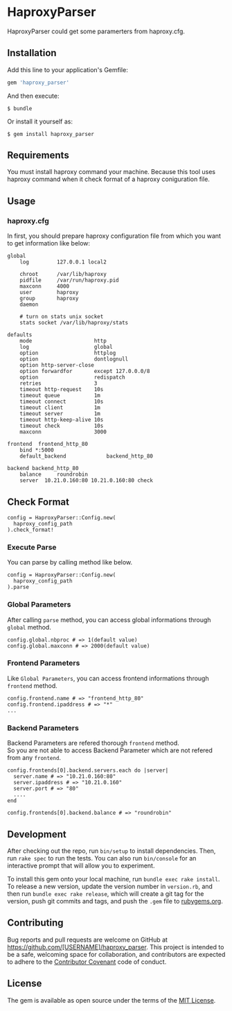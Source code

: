 # HaproxyParser
HaproxyParser could get some paramerters from haproxy.cfg.  

## Installation

Add this line to your application's Gemfile:

```ruby
gem 'haproxy_parser'
```

And then execute:

    $ bundle

Or install it yourself as:

    $ gem install haproxy_parser

## Requirements
You must install haproxy command your machine.  Because this tool uses haproxy command when it check format of a haproxy coniguration file.

## Usage
### haproxy.cfg
In first, you should prepare haproxy configuration file from which you want to get information like below:
```
global
    log         127.0.0.1 local2

    chroot      /var/lib/haproxy
    pidfile     /var/run/haproxy.pid
    maxconn     4000
    user        haproxy
    group       haproxy
    daemon

    # turn on stats unix socket
    stats socket /var/lib/haproxy/stats

defaults
    mode                    http
    log                     global
    option                  httplog
    option                  dontlognull
    option http-server-close
    option forwardfor       except 127.0.0.0/8
    option                  redispatch
    retries                 3
    timeout http-request    10s
    timeout queue           1m
    timeout connect         10s
    timeout client          1m
    timeout server          1m
    timeout http-keep-alive 10s
    timeout check           10s
    maxconn                 3000

frontend  frontend_http_80
    bind *:5000
    default_backend             backend_http_80

backend backend_http_80
    balance     roundrobin
    server  10.21.0.160:80 10.21.0.160:80 check
```

## Check Format
```
config = HaproxyParser::Config.new(
  haproxy_config_path
).check_format!
```

### Execute Parse
You can parse by calling method like below.
```
config = HaproxyParser::Config.new(
  haproxy_config_path
).parse
```

### Global Parameters
After calling `parse` method, you can access global informations through `global` method.
```
config.global.nbproc # => 1(default value)
config.global.maxconn # => 2000(default value)
```

### Frontend Parameters
Like `Global Parameters`, you can access frontend informations through `frontend` method.
```
config.frontend.name # => "frontend_http_80"
config.frontend.ipaddress # => "*"
...
```

### Backend Parameters
Backend Parameters are refered thorough `frontend` method.  
So you are not able to access Backend Parameter which are not refered from any `frontend`.  

```
config.frontends[0].backend.servers.each do |server|
  server.name # => "10.21.0.160:80"
  server.ipaddress # => "10.21.0.160"
  server.port # => "80"
  ....
end

config.frontends[0].backend.balance # => "roundrobin"
```

## Development

After checking out the repo, run `bin/setup` to install dependencies. Then, run `rake spec` to run the tests. You can also run `bin/console` for an interactive prompt that will allow you to experiment.

To install this gem onto your local machine, run `bundle exec rake install`. To release a new version, update the version number in `version.rb`, and then run `bundle exec rake release`, which will create a git tag for the version, push git commits and tags, and push the `.gem` file to [rubygems.org](https://rubygems.org).

## Contributing

Bug reports and pull requests are welcome on GitHub at https://github.com/[USERNAME]/haproxy_parser. This project is intended to be a safe, welcoming space for collaboration, and contributors are expected to adhere to the [Contributor Covenant](http://contributor-covenant.org) code of conduct.


## License

The gem is available as open source under the terms of the [MIT License](http://opensource.org/licenses/MIT).

